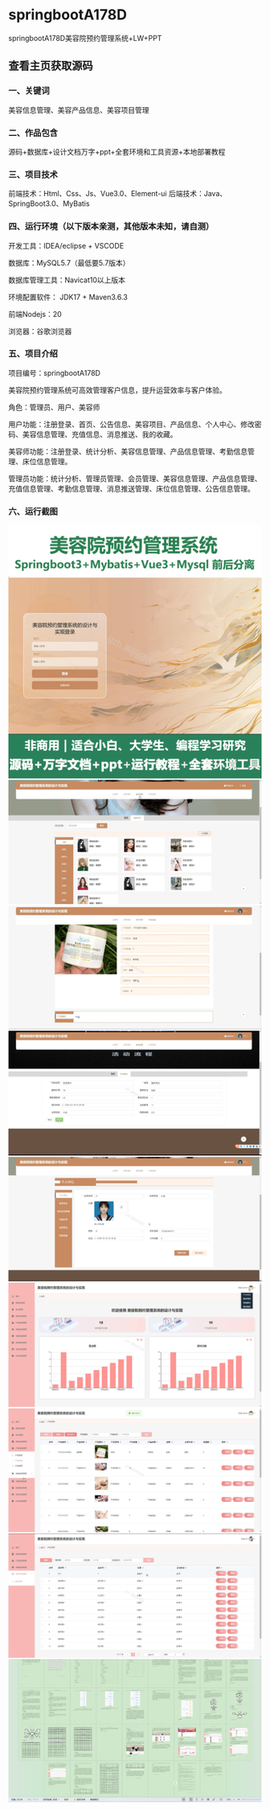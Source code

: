 # springbootA178D
springbootA178D美容院预约管理系统+LW+PPT
 
## 查看主页获取源码

### 一、关键词
美容信息管理、美容产品信息、美容项目管理

### 二、作品包含
源码+数据库+设计文档万字+ppt+全套环境和工具资源+本地部署教程

### 三、项目技术
前端技术：Html、Css、Js、Vue3.0、Element-ui 
后端技术：Java、SpringBoot3.0、MyBatis

### 四、运行环境（以下版本亲测，其他版本未知，请自测）
开发工具：IDEA/eclipse  + VSCODE

数据库：MySQL5.7（最低要5.7版本）

数据库管理工具：Navicat10以上版本

环境配置软件： JDK17 + Maven3.6.3

前端Nodejs：20

浏览器：谷歌浏览器

### 五、项目介绍
项目编号：springbootA178D

美容院预约管理系统可高效管理客户信息，提升运营效率与客户体验。

角色：管理员、用户、美容师

用户功能：注册登录、首页、公告信息、美容项目、产品信息、个人中心、修改密码、美容信息管理、充值信息、消息推送、我的收藏。

美容师功能：注册登录、统计分析、美容信息管理、产品信息管理、考勤信息管理、床位信息管理。

管理员功能：统计分析、管理员管理、会员管理、美容信息管理、产品信息管理、充值信息管理、考勤信息管理、消息推送管理、床位信息管理、公告信息管理。

### 六、运行截图
![cover.png](./cover.png)
![1.png](./1.png)
![2.png](./2.png)
![3.png](./3.png)
![4.png](./4.png)
![5.png](./5.png)
![6.png](./6.png)
![7.png](./7.png)
![8.png](./8.png)
